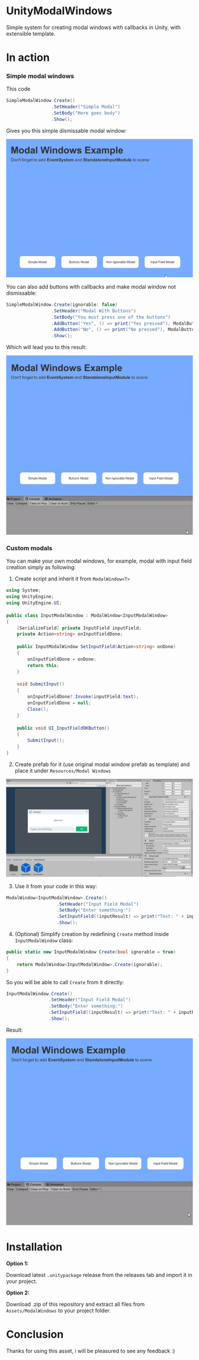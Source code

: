 # UnityModalWindows
Simple system for creating modal windows with callbacks in Unity, with extensible template.

# In action
### Simple modal windows
This code

```C#
SimpleModalWindow.Create()
                 .SetHeader("Simple Modal")
                 .SetBody("Here goes body")
                 .Show();
```

Gives you this simple dismissable modal window:

![Preview](/images/example1.gif)

You can also add buttons with callbacks and make modal window not dismissable:

```C#
SimpleModalWindow.Create(ignorable: false)
                 .SetHeader("Modal With Buttons")
                 .SetBody("You must press one of the buttons")
                 .AddButton("Yes", () => print("Yes pressed"), ModalButtonType.Success)
                 .AddButton("No", () => print("No pressed"), ModalButtonType.Danger)
                 .Show();
```

Which will lead you to this result:

![Preview](/images/example2.gif)

### Custom modals

You can make your own modal windows, for example, modal with input field creation simply as following:

1. Create script and inherit it from `ModalWindow<T>`
```C#
using System;
using UnityEngine;
using UnityEngine.UI;

public class InputModalWindow : ModalWindow<InputModalWindow>
{
    [SerializeField] private InputField inputField;
    private Action<string> onInputFieldDone;

    public InputModalWindow SetInputField(Action<string> onDone)
    {
        onInputFieldDone = onDone;
        return this;
    }

    void SubmitInput()
    {
        onInputFieldDone?.Invoke(inputField.text);
        onInputFieldDone = null;
        Close();
    }

    public void UI_InputFieldOKButton()
    {
        SubmitInput();
    }
}
```

2. Create prefab for it (use original modal window prefab as template) and place it under `Resources/Modal Windows`

![Preview](/images/example3.png)

3. Use it from your code in this way:
```C#
ModalWindow<InputModalWindow>.Create()
                   .SetHeader("Input Field Modal")
                   .SetBody("Enter something:")
                   .SetInputField((inputResult) => print("Text: " + inputResult))
                   .Show();
```

4. (Optional) Simplify creation by redefining `Create` method inside `InputModalWindow` class:
```C#
public static new InputModalWindow Create(bool ignorable = true)
{
    return ModalWindow<InputModalWindow>.Create(ignorable);
}
```

So you will be able to call `Create` from it directly:
```C#
InputModalWindow.Create()
                .SetHeader("Input Field Modal")
                .SetBody("Enter something:")
                .SetInputField((inputResult) => print("Text: " + inputResult))
                .Show();
```

Result:

![Preview](/images/example5.gif)

# Installation

**Option 1:**

Download latest `.unitypackage` release from the releases tab and import it in your project.

**Option 2:**

Download .zip of this repository and extract all files from `Assets/ModalWindows` to your project folder.

# Conclusion
Thanks for using this asset, i will be pleasured to see any feedback :)